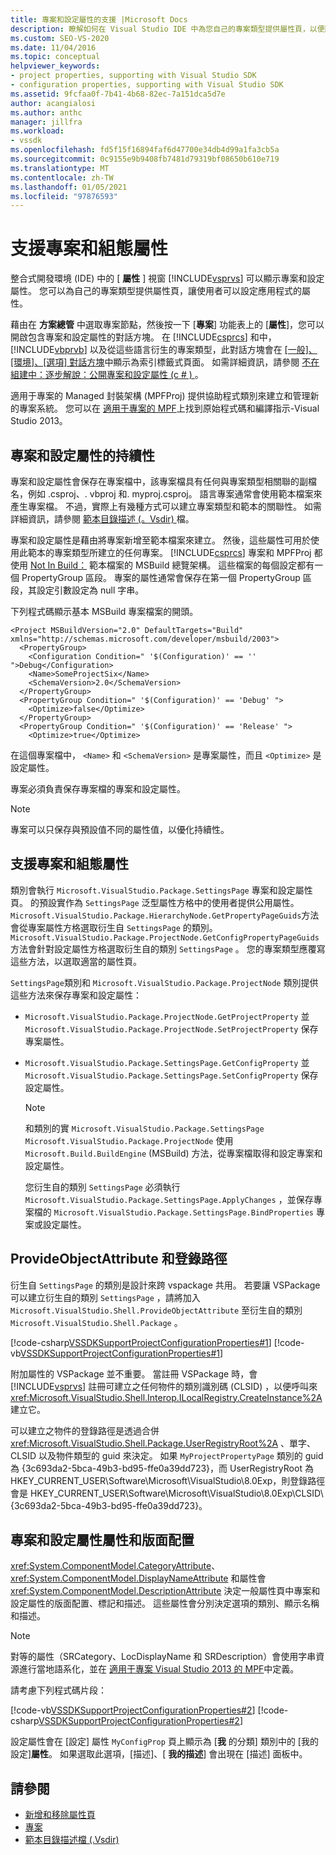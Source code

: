 ```yaml
---
title: 專案和設定屬性的支援 |Microsoft Docs
description: 瞭解如何在 Visual Studio IDE 中為您自己的專案類型提供屬性頁，以便顯示專案和設定擴充屬性。
ms.custom: SEO-VS-2020
ms.date: 11/04/2016
ms.topic: conceptual
helpviewer_keywords:
- project properties, supporting with Visual Studio SDK
- configuration properties, supporting with Visual Studio SDK
ms.assetid: 9fcfaa0f-7b41-4b68-82ec-7a151dca5d7e
author: acangialosi
ms.author: anthc
manager: jillfra
ms.workload:
- vssdk
ms.openlocfilehash: fd5f15f16894faf6d47700e34db4d99a1fa3cb5a
ms.sourcegitcommit: 0c9155e9b9408fb7481d79319bf08650b610e719
ms.translationtype: MT
ms.contentlocale: zh-TW
ms.lasthandoff: 01/05/2021
ms.locfileid: "97876593"
---
```

# <a name="support-for-project-and-configuration-properties"></a>支援專案和組態屬性
整合式開發環境 (IDE) 中的 [ **屬性** ] 視窗 [!INCLUDE[vsprvs](../../code-quality/includes/vsprvs_md.md)] 可以顯示專案和設定屬性。 您可以為自己的專案類型提供屬性頁，讓使用者可以設定應用程式的屬性。

 藉由在 **方案總管** 中選取專案節點，然後按一下 [**專案**] 功能表上的 [**屬性**]，您可以開啟包含專案和設定屬性的對話方塊。 在 [!INCLUDE[csprcs](../../data-tools/includes/csprcs_md.md)] 和中， [!INCLUDE[vbprvb](../../code-quality/includes/vbprvb_md.md)] 以及從這些語言衍生的專案類型，此對話方塊會在 [ [一般]、[環境]、[選項] 對話方塊](../../ide/reference/general-environment-options-dialog-box.md)中顯示為索引標籤式頁面。 如需詳細資訊，請參閱 [不在組建中：逐步解說：公開專案和設定屬性 (c # ) ](/previous-versions/bb166517(v=vs.100))。

 適用于專案的 Managed 封裝架構 (MPFProj) 提供協助程式類別來建立和管理新的專案系統。 您可以在 [適用于專案的 MPF](https://github.com/tunnelvisionlabs/MPFProj10)上找到原始程式碼和編譯指示-Visual Studio 2013。

## <a name="persistence-of-project-and-configuration-properties"></a>專案和設定屬性的持續性
 專案和設定屬性會保存在專案檔中，該專案檔具有任何與專案類型相關聯的副檔名，例如 .csproj、. vbproj 和. myproj.csproj。 語言專案通常會使用範本檔案來產生專案檔。 不過，實際上有幾種方式可以建立專案類型和範本的關聯性。 如需詳細資訊，請參閱 [範本目錄描述 (。Vsdir) ](../../extensibility/internals/template-directory-description-dot-vsdir-files.md)檔。

 專案和設定屬性是藉由將專案新增至範本檔案來建立。 然後，這些屬性可用於使用此範本的專案類型所建立的任何專案。 [!INCLUDE[csprcs](../../data-tools/includes/csprcs_md.md)] 專案和 MPFProj 都使用 [Not In Build：](/previous-versions/visualstudio/visual-studio-2008/ms171452(v=vs.90)) 範本檔案的 MSBuild 總覽架構。 這些檔案的每個設定都有一個 PropertyGroup 區段。 專案的屬性通常會保存在第一個 PropertyGroup 區段，其設定引數設定為 null 字串。

 下列程式碼顯示基本 MSBuild 專案檔案的開頭。

```
<Project MSBuildVersion="2.0" DefaultTargets="Build" xmlns="http://schemas.microsoft.com/developer/msbuild/2003">
  <PropertyGroup>
    <Configuration Condition=" '$(Configuration)' == '' ">Debug</Configuration>
    <Name>SomeProjectSix</Name>
    <SchemaVersion>2.0</SchemaVersion>
  </PropertyGroup>
  <PropertyGroup Condition=" '$(Configuration)' == 'Debug' ">
    <Optimize>false</Optimize>
  </PropertyGroup>
  <PropertyGroup Condition=" '$(Configuration)' == 'Release' ">
    <Optimize>true</Optimize>
```

 在這個專案檔中， `<Name>` 和 `<SchemaVersion>` 是專案屬性，而且 `<Optimize>` 是設定屬性。

 專案必須負責保存專案檔的專案和設定屬性。

> [!NOTE]
> 專案可以只保存與預設值不同的屬性值，以優化持續性。

## <a name="support-for-project-and-configuration-properties"></a>支援專案和組態屬性
 類別會執行 `Microsoft.VisualStudio.Package.SettingsPage` 專案和設定屬性頁。 的預設實作為 `SettingsPage` 泛型屬性方格中的使用者提供公用屬性。 `Microsoft.VisualStudio.Package.HierarchyNode.GetPropertyPageGuids`方法會從專案屬性方格選取衍生自 `SettingsPage` 的類別。 `Microsoft.VisualStudio.Package.ProjectNode.GetConfigPropertyPageGuids`方法會針對設定屬性方格選取衍生自的類別 `SettingsPage` 。 您的專案類型應覆寫這些方法，以選取適當的屬性頁。

 `SettingsPage`類別和 `Microsoft.VisualStudio.Package.ProjectNode` 類別提供這些方法來保存專案和設定屬性：

- `Microsoft.VisualStudio.Package.ProjectNode.GetProjectProperty` 並 `Microsoft.VisualStudio.Package.ProjectNode.SetProjectProperty` 保存專案屬性。

- `Microsoft.VisualStudio.Package.SettingsPage.GetConfigProperty` 並 `Microsoft.VisualStudio.Package.SettingsPage.SetConfigProperty` 保存設定屬性。

  > [!NOTE]
  > 和類別的實 `Microsoft.VisualStudio.Package.SettingsPage` `Microsoft.VisualStudio.Package.ProjectNode` 使用 `Microsoft.Build.BuildEngine` (MSBuild) 方法，從專案檔取得和設定專案和設定屬性。

  您衍生自的類別 `SettingsPage` 必須執行 `Microsoft.VisualStudio.Package.SettingsPage.ApplyChanges` ，並保存專案檔的 `Microsoft.VisualStudio.Package.SettingsPage.BindProperties` 專案或設定屬性。

## <a name="provideobjectattribute-and-registry-path"></a>ProvideObjectAttribute 和登錄路徑
 衍生自 `SettingsPage` 的類別是設計來跨 vspackage 共用。 若要讓 VSPackage 可以建立衍生自的類別 `SettingsPage` ，請將加入 `Microsoft.VisualStudio.Shell.ProvideObjectAttribute` 至衍生自的類別 `Microsoft.VisualStudio.Shell.Package` 。

 [!code-csharp[VSSDKSupportProjectConfigurationProperties#1](../../extensibility/internals/codesnippet/CSharp/support-for-project-and-configuration-properties_1.cs)]
 [!code-vb[VSSDKSupportProjectConfigurationProperties#1](../../extensibility/internals/codesnippet/VisualBasic/support-for-project-and-configuration-properties_1.vb)]

 附加屬性的 VSPackage 並不重要。 當註冊 VSPackage 時，會 [!INCLUDE[vsprvs](../../code-quality/includes/vsprvs_md.md)] 註冊可建立之任何物件的類別識別碼 (CLSID) ，以便呼叫來 <xref:Microsoft.VisualStudio.Shell.Interop.ILocalRegistry.CreateInstance%2A> 建立它。

 可以建立之物件的登錄路徑是透過合併 <xref:Microsoft.VisualStudio.Shell.Package.UserRegistryRoot%2A> 、單字、CLSID 以及物件類型的 guid 來決定。 如果 `MyProjectPropertyPage` 類別的 guid 為 {3c693da2-5bca-49b3-bd95-ffe0a39dd723}，而 UserRegistryRoot 為 HKEY_CURRENT_USER\Software\Microsoft\VisualStudio\8.0Exp，則登錄路徑會是 HKEY_CURRENT_USER\Software\Microsoft\VisualStudio\8.0Exp\CLSID\\ {3c693da2-5bca-49b3-bd95-ffe0a39dd723}。

## <a name="project-and-configuration-property-attributes-and-layout"></a>專案和設定屬性屬性和版面配置
 <xref:System.ComponentModel.CategoryAttribute>、 <xref:System.ComponentModel.DisplayNameAttribute> 和屬性會 <xref:System.ComponentModel.DescriptionAttribute> 決定一般屬性頁中專案和設定屬性的版面配置、標記和描述。 這些屬性會分別決定選項的類別、顯示名稱和描述。

> [!NOTE]
> 對等的屬性（SRCategory、LocDisplayName 和 SRDescription）會使用字串資源進行當地語系化，並在 [適用于專案 Visual Studio 2013 的 MPF](https://github.com/tunnelvisionlabs/MPFProj10)中定義。

 請考慮下列程式碼片段：

 [!code-vb[VSSDKSupportProjectConfigurationProperties#2](../../extensibility/internals/codesnippet/VisualBasic/support-for-project-and-configuration-properties_2.vb)]
 [!code-csharp[VSSDKSupportProjectConfigurationProperties#2](../../extensibility/internals/codesnippet/CSharp/support-for-project-and-configuration-properties_2.cs)]

 設定屬性會在 [設定] 屬性 `MyConfigProp` 頁上顯示為 [**我** 的分類] 類別中的 [我的設定]**屬性**。 如果選取此選項，[描述]、[ **我的描述**] 會出現在 [描述] 面板中。

## <a name="see-also"></a>請參閱
- [新增和移除屬性頁](../../extensibility/adding-and-removing-property-pages.md)
- [專案](../../extensibility/internals/projects.md)
- [範本目錄描述檔 (.Vsdir)](../../extensibility/internals/template-directory-description-dot-vsdir-files.md)